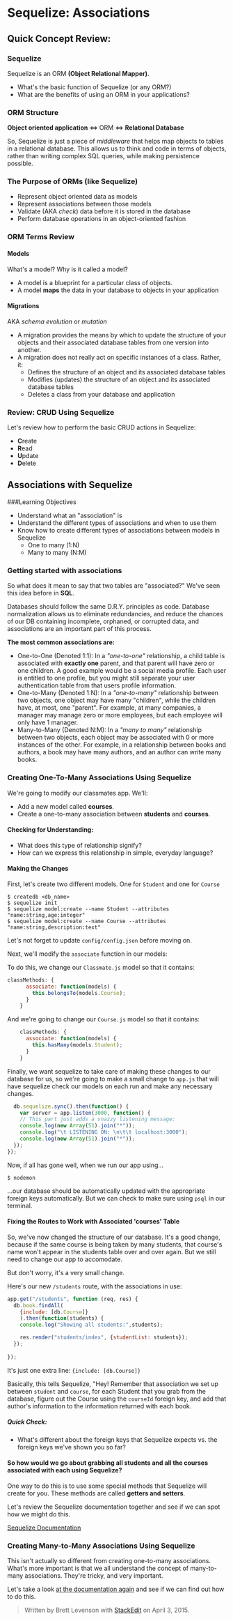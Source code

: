 # Sequelize: Associations

## Quick Concept Review:

### Sequelize

Sequelize is an ORM **(Object Relational Mapper)**.
  - What's the basic function of Sequelize (or any ORM?)
  - What are the benefits of using an ORM in your applications?

### ORM Structure

**Object oriented application** <=> ORM <=> **Relational Database**

So, Sequelize is just a piece of *middleware* that helps map objects to tables in a relational database. This allows us to think and code in terms of objects, rather than writing complex SQL queries, while making persistence possible.

### The Purpose of ORMs (like Sequelize)
  - Represent object oriented data as models
  - Represent associations between those models
  - Validate (AKA *check*) data before it is stored in the database
  - Perform database operations in an object-oriented fashion


### ORM Terms Review

#### Models

What's a model? Why is it called a model?

  - A model is a blueprint for a particular class of objects.
  - A model **maps** the data in your database to objects in your application

#### Migrations

AKA *schema evolution* or *mutation*

  - A migration provides the means by which to update the structure of your objects and their associated database tables from one version into another.
  - A migration does not really act on specific instances of a class. Rather, it:
    * Defines the structure of an object and its associated database tables
    * Modifies (updates) the structure of an object and its associated database tables
    * Deletes a class from your database and application


### Review: CRUD Using Sequelize

Let's review how to perform the basic CRUD actions in Sequelize: 
  - **C**reate
  - **R**ead
  - **U**pdate
  - **D**elete

## Associations with Sequelize

###Learning Objectives

 - Understand what an "association" is
 - Understand the different types of associations and when to use them
 - Know how to create different types of associations between models in Sequelize
	 - One to many (1:N)
	 - Many to many (N:M)

### Getting started with associations

So what does it mean to say that two tables are "associated?" We've seen this idea before in **SQL**.

Databases should follow the same D.R.Y. principles as code. Database normalization allows us to eliminate redundancies, and reduce the chances of our DB containing incomplete, orphaned, or corrupted data, and associations are an important part of this process.

**The most common associations are:**

  - One-to-One (Denoted 1:1): In a *"one-to-one"* relationship, a child table is associated with **exactly one** parent, and that parent will have zero or one children. A good example would be a social media profile. Each user is entitled to one profile, but you might still separate your user authentication table from that users profile information.
  - One-to-Many (Denoted 1:N): In a *"one-to-many"* relationship between two objects, one object may have many "children", while the children have, at most, one "parent". For example, at many companies, a manager may manage zero or more employees, but each employee will only have 1 manager.
  - Many-to-Many (Denoted N:M): In a *"many to many"* relationship between two objects, each object may be associated with 0 or more instances of the other. For example, in a relationship between books and authors, a book may have many authors, and an author can write many books. 

### Creating One-To-Many Associations Using Sequelize

We're going to modify our classmates app. We'll:

 - Add a new model called **courses**.
 - Create a one-to-many association between **students** and **courses**.

#### Checking for Understanding:

 - What does this type of relationship signify?  
 - How can we express this relationship in simple, everyday language?

#### Making the Changes

First, let's create two different models. One for `Student` and one for `Course`

```
$ createdb <db_name>
$ sequelize init
$ sequelize model:create --name Student --attributes "name:string,age:integer"
$ sequelize model:create --name Course --attributes "name:string,description:text"
```

Let's not forget to update `config/config.json` before moving on.

Next, we'll modify the `associate` function in our models:

To do this, we change our `Classmate.js` model so that it contains:
```js
classMethods: {
      associate: function(models) {
        this.belongsTo(models.Course);
      }
    }
```

And we're going to change our `Course.js` model so that it contains:
```js
    classMethods: {
      associate: function(models) {
        this.hasMany(models.Student);
      }
    }
```

Finally, we want sequelize to take care of making these changes to our database for us, so we're going to make a small change to `app.js` that will have sequelize check our models on each run and make any necessary changes.

```js
  db.sequelize.sync().then(function() {
    var server = app.listen(3000, function() {
    // This part just adds a snazzy listening message:
    console.log(new Array(51).join("*"));
    console.log("\t LISTENING ON: \n\t\t localhost:3000");
    console.log(new Array(51).join("*")); 
  });
});
```

Now, if all has gone well, when we run our app using...
```
$ nodemon
```
...our database should be automatically updated with the appropriate foreign keys automatically. But we can check to make sure using `psql` in our terminal.

#### Fixing the Routes to Work with Associated 'courses' Table

So, we've now changed the structure of our database. It's a good change, because if the same course is being taken by many students, that course's name won't appear in the students table over and over again. But we still need to change our app to accomodate. 

But don't worry, it's a very small change.

Here's our new `/students` route, with the associations in use:
```js
app.get("/students", function (req, res) {
  db.book.findAll(
    {include: [db.Course]}
    ).then(function(students) {
    console.log("Showing all students:",students);

    res.render("students/index", {studentList: students});
  });
  
});
```

It's just one extra line: `{include: [db.Course]}`

Basically, this tells Sequelize, "Hey! Remember that association we set up between `student` and `course`, for each Student that you grab from the database, figure out the Course using the `courseId` foreign key, and add that author's information to the information returned with each book.

##### Quick Check:

 - What's different about the foreign keys that Sequelize expects vs. the foreign keys we've shown you so far?

#### So how would we go about grabbing all students and all the courses associated with each using Sequelize?

One way to do this is to use some special methods that Sequelize will create for you. These methods are called **getters and setters**.

Let's review the Sequelize documentation together and see if we can spot how we might do this.

[Sequelize Documentation](http://sequelize.readthedocs.org/en/latest/)

### Creating Many-to-Many Associations Using Sequelize

This isn't actually so different from creating one-to-many associations. What's more important is that we all understand the concept of many-to-many associations. They're tricky, and very important.

Let's take a look [at the documentation again](http://sequelize.readthedocs.org/en/latest/) and see if we can find out how to do this.

> Written by Brett Levenson with [StackEdit](https://stackedit.io/) on April 3, 2015.
